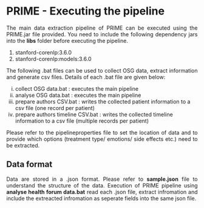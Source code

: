 # PRIME - Executing the pipeline
<p align="justify">The main data extraction pipeline of PRIME can be executed using the PRIME.jar file provided. You need to include the following dependency jars into the <strong>libs</strong> folder before executing the pipeline. </p>
<ol>
  <li>stanford-corenlp:3.6.0</li>
  <li>stanford-corenlp:models:3.6.0</li>
</ol>

<p align="justify">The following .bat files can be used to collect OSG data, extract information and generate csv files. Details of each .bat file are given below:</p>
<ol type="i">
  <li>collect OSG data.bat : executes the main pipeline</li>
  <li>analyse OSG data.bat : executes the main pipeline</li>
  <li>prepare authors CSV.bat : writes the collected patient information to a csv file (one record per patient) </li>
  <li>prepare authors timeline CSV.bat : writes the collected timeline information to a csv file (multiple records per patient)</li>
</ol>

<p align="justify">Please refer to the pipelineproperties file to set the location of data and to provide which options (treatment type/ emotions/ side effects etc.) need to be extracted.</p>

## Data format
<p align="justify">Data are stored in a .json format. Please refer to <strong>sample.json</strong> file to understand the structure of the data. Execution of PRIME pipeline using <strong>analyse health forum data.bat</strong> read each .json file, extract infromation and include the extreacted infromation as seperate fields into the same json file. </p>
